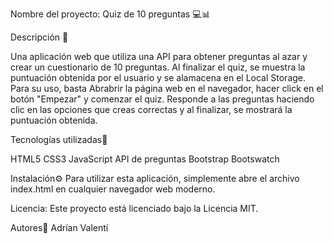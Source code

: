 Nombre del proyecto: Quiz de 10 preguntas 💻📊


Descripción 📝

Una aplicación web que utiliza una API para obtener preguntas al azar y crear un cuestionario de 10 preguntas. Al finalizar el quiz, se muestra la puntuación obtenida por el usuario y se alamacena en el Local Storage.
Para su uso, basta Abrabrir la página web en el navegador, hacer click en el botón "Empezar" y comenzar el quiz. Responde a las preguntas haciendo clic en las opciones que creas correctas y al finalizar, se mostrará la puntuación obtenida.

Tecnologías utilizadas🔧

HTML5
CSS3
JavaScript
API de preguntas
Bootstrap
Bootswatch

Instalación⚙️
Para utilizar esta aplicación, simplemente abre el archivo index.html en cualquier navegador web moderno.


Licencia:
Este proyecto está licenciado bajo la Licencia MIT.

Autores👥
Adrían
Valentí
